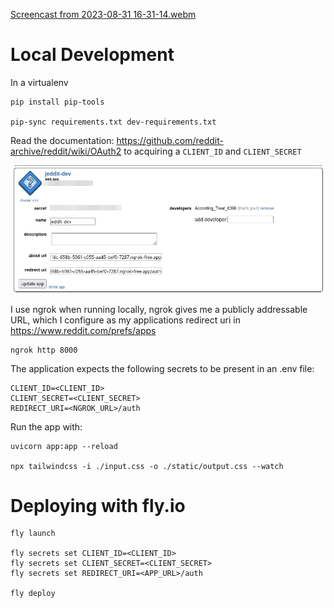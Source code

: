 [Screencast from 2023-08-31 16-31-14.webm](https://github.com/Jackevansevo/jeddit/assets/4996338/9ffbbec7-25af-47c1-b1f5-4a194576663b)

# Local Development

In a virtualenv

    pip install pip-tools

    pip-sync requirements.txt dev-requirements.txt


Read the documentation: https://github.com/reddit-archive/reddit/wiki/OAuth2 to
acquiring a `CLIENT_ID` and `CLIENT_SECRET`

![Screenshot showing prefs](reddit-prefs.png)

I use ngrok when running locally, ngrok gives me a publicly addressable URL,
which I configure as my applications redirect uri in
https://www.reddit.com/prefs/apps

    ngrok http 8000

The application expects the following secrets to be present in an .env file:

    CLIENT_ID=<CLIENT_ID>
    CLIENT_SECRET=<CLIENT_SECRET>
    REDIRECT_URI=<NGROK_URL>/auth


Run the app with: 

    uvicorn app:app --reload

    npx tailwindcss -i ./input.css -o ./static/output.css --watch


# Deploying with fly.io

    fly launch

    fly secrets set CLIENT_ID=<CLIENT_ID>
    fly secrets set CLIENT_SECRET=<CLIENT_SECRET>
    fly secrets set REDIRECT_URI=<APP_URL>/auth

    fly deploy
